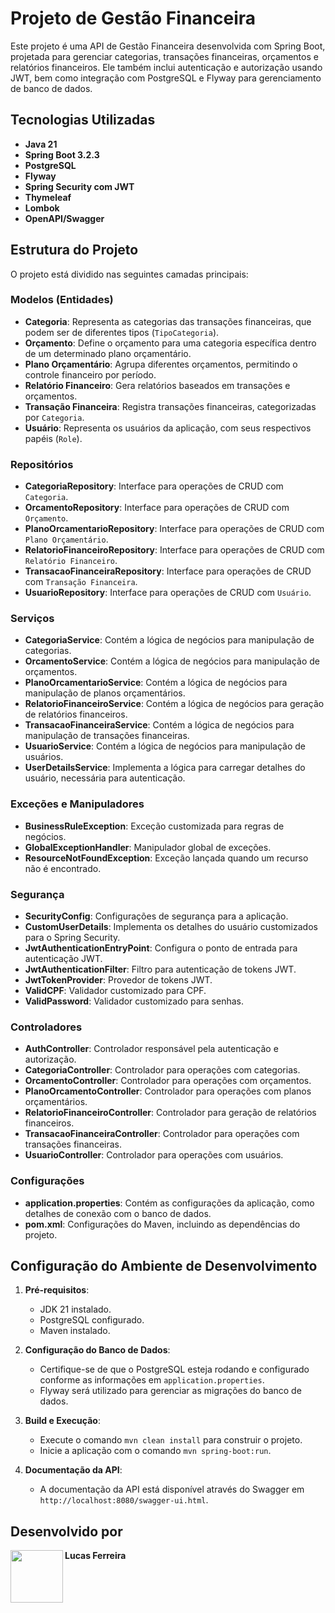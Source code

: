 # Projeto de Gestão Financeira

Este projeto é uma API de Gestão Financeira desenvolvida com Spring Boot, projetada para gerenciar categorias, transações financeiras, orçamentos e relatórios financeiros. Ele também inclui autenticação e autorização usando JWT, bem como integração com PostgreSQL e Flyway para gerenciamento de banco de dados.

## Tecnologias Utilizadas

- **Java 21**
- **Spring Boot 3.2.3**
- **PostgreSQL**
- **Flyway**
- **Spring Security com JWT**
- **Thymeleaf**
- **Lombok**
- **OpenAPI/Swagger**

## Estrutura do Projeto

O projeto está dividido nas seguintes camadas principais:

### Modelos (Entidades)

- **Categoria**: Representa as categorias das transações financeiras, que podem ser de diferentes tipos (`TipoCategoria`).
- **Orçamento**: Define o orçamento para uma categoria específica dentro de um determinado plano orçamentário.
- **Plano Orçamentário**: Agrupa diferentes orçamentos, permitindo o controle financeiro por período.
- **Relatório Financeiro**: Gera relatórios baseados em transações e orçamentos.
- **Transação Financeira**: Registra transações financeiras, categorizadas por `Categoria`.
- **Usuário**: Representa os usuários da aplicação, com seus respectivos papéis (`Role`).

### Repositórios

- **CategoriaRepository**: Interface para operações de CRUD com `Categoria`.
- **OrcamentoRepository**: Interface para operações de CRUD com `Orçamento`.
- **PlanoOrcamentarioRepository**: Interface para operações de CRUD com `Plano Orçamentário`.
- **RelatorioFinanceiroRepository**: Interface para operações de CRUD com `Relatório Financeiro`.
- **TransacaoFinanceiraRepository**: Interface para operações de CRUD com `Transação Financeira`.
- **UsuarioRepository**: Interface para operações de CRUD com `Usuário`.

### Serviços

- **CategoriaService**: Contém a lógica de negócios para manipulação de categorias.
- **OrcamentoService**: Contém a lógica de negócios para manipulação de orçamentos.
- **PlanoOrcamentarioService**: Contém a lógica de negócios para manipulação de planos orçamentários.
- **RelatorioFinanceiroService**: Contém a lógica de negócios para geração de relatórios financeiros.
- **TransacaoFinanceiraService**: Contém a lógica de negócios para manipulação de transações financeiras.
- **UsuarioService**: Contém a lógica de negócios para manipulação de usuários.
- **UserDetailsService**: Implementa a lógica para carregar detalhes do usuário, necessária para autenticação.

### Exceções e Manipuladores

- **BusinessRuleException**: Exceção customizada para regras de negócios.
- **GlobalExceptionHandler**: Manipulador global de exceções.
- **ResourceNotFoundException**: Exceção lançada quando um recurso não é encontrado.

### Segurança

- **SecurityConfig**: Configurações de segurança para a aplicação.
- **CustomUserDetails**: Implementa os detalhes do usuário customizados para o Spring Security.
- **JwtAuthenticationEntryPoint**: Configura o ponto de entrada para autenticação JWT.
- **JwtAuthenticationFilter**: Filtro para autenticação de tokens JWT.
- **JwtTokenProvider**: Provedor de tokens JWT.
- **ValidCPF**: Validador customizado para CPF.
- **ValidPassword**: Validador customizado para senhas.

### Controladores

- **AuthController**: Controlador responsável pela autenticação e autorização.
- **CategoriaController**: Controlador para operações com categorias.
- **OrcamentoController**: Controlador para operações com orçamentos.
- **PlanoOrcamentoController**: Controlador para operações com planos orçamentários.
- **RelatorioFinanceiroController**: Controlador para geração de relatórios financeiros.
- **TransacaoFinanceiraController**: Controlador para operações com transações financeiras.
- **UsuarioController**: Controlador para operações com usuários.

### Configurações

- **application.properties**: Contém as configurações da aplicação, como detalhes de conexão com o banco de dados.
- **pom.xml**: Configurações do Maven, incluindo as dependências do projeto.

## Configuração do Ambiente de Desenvolvimento

1. **Pré-requisitos**:
    - JDK 21 instalado.
    - PostgreSQL configurado.
    - Maven instalado.

2. **Configuração do Banco de Dados**:
    - Certifique-se de que o PostgreSQL esteja rodando e configurado conforme as informações em `application.properties`.
    - Flyway será utilizado para gerenciar as migrações do banco de dados.

3. **Build e Execução**:
    - Execute o comando `mvn clean install` para construir o projeto.
    - Inicie a aplicação com o comando `mvn spring-boot:run`.

4. **Documentação da API**:
    - A documentação da API está disponível através do Swagger em `http://localhost:8080/swagger-ui.html`.

## Desenvolvido por

[<img align="left" height="84px" src="https://avatars.githubusercontent.com/LucasFelip?size=64">](https://github.com/LucasFelip)
**Lucas Ferreira**
